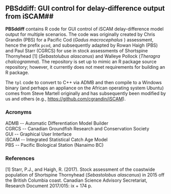 ## PBSddiff: GUI control for delay-difference output from iSCAM##

**PBSddiff** contains R code for GUI control of iSCAM delay-difference model output for multiple scenarios. The code was originally created by Chris Grandin (PBS) for a Pacific Cod (*Gadus macrocephalus* ) assessment, hence the prefix `pcod`, and subsequently adapted by Rowan Haigh (PBS) and Paul Starr (CGRCS) for use in stock assessments of Shortspine Thornyhead [1] (*Sebastolubus alascanus*) and Walleye Pollock (*Theragra chalcogramma*). The repository is set up to mimic an R package source repository; however, it currently does not meet requirements for building an R package.

The `tpl` code to convert to C++ via ADMB and then compile to a Windows binary (and perhaps an appliance on the African operating system Ubuntu) comes from Steve Martell originally and has subsequently been modified by us and others (e.g., <https://github.com/cgrandin/iSCAM>).

### Acronyms ###

ADMB -- Automatic Differentiation Model Builder<br>
CGRCS -- Canadian Groundfish Research and Conservation Society<br>
GUI -- Graphical User Interface<br>
iSCAM -- Integrated Statistical Catch Age Model<br>
PBS -- Pacific Biological Station (Nanaimo BC)

### References ###

[1] Starr, P.J., and Haigh, R. (2017). Stock assessment of the coastwide population of Shortspine Thornyhead (*Sebastolobus alascanus*) in 2015 off the British Columbia coast.  Canadian Science Advisory Secretariat, Research Document 2017/015: ix + 174 p.

